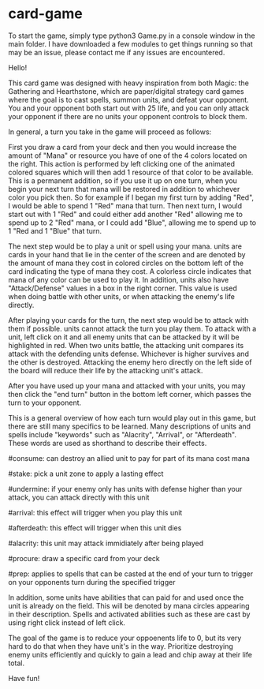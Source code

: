# card-game

To start the game, simply type python3 Game.py in a console window in the main folder.
I have downloaded a few modules to get things running so that may be an issue, please contact me if any issues are encountered.

Hello!

This card game was designed with heavy inspiration from both Magic: the Gathering and Hearthstone, which are paper/digital strategy card 
games where the goal is to cast spells, summon units, and defeat your opponent. You and your opponent both start out with 25 life, and 
you can only attack your opponent if there are no units your opponent controls to block them.

In general, a turn you take in the game will proceed as follows:

First you draw a card from your deck and then you would increase the amount of "Mana" or resource you have of one of the 4 colors
located on the right. This action is performed by left clicking one of the animated colored squares which will then add 1 resource of
that color to be available. This is a permanent addition, so if you use it up on one turn, when you begin your next turn that mana will
be restored in addition to whichever color you pick then. So for example if I began my first turn by adding "Red", I would be able to
spend 1 "Red" mana that turn. Then next turn, I would start out with 1 "Red" and could either add another "Red" allowing me to spend up
to 2 "Red" mana, or I could add "Blue", allowing me to spend up to 1 "Red and 1 "Blue" that turn.

The next step would be to play a unit or spell using your mana. units are cards in your hand that lie in the center of the screen 
and are denoted by the amount of mana they cost in colored circles on the bottom left of the card indicating the type of mana they cost. 
A colorless circle indicates that mana of any color can be used to play it. In addition, units also have "Attack/Defense" values in 
a box in the right corner. This value is used when doing battle with other units, or when attacking the enemy's life directly.

After playing your cards for the turn, the next step would be to attack with them if possible. units cannot attack the turn you play 
them. To attack with a unit, left click on it and all enemy units that can be attacked by it will be highlighted in red. When two
units battle, the attacking unit compares its attack with the defending units defense. Whichever is higher survives and the 
other is destroyed. Attacking the enemy hero directly on the left side of the board will reduce their life by the attacking unit's
attack.

After you have used up your mana and attacked with your units, you may then click the "end turn" button in the bottom left corner,
which passes the turn to your opponent.

This is a general overview of how each turn would play out in this game, but there are still many specifics to be learned.
Many descriptions of units and spells include "keywords" such as "Alacrity", "Arrival", or "Afterdeath". These words are used as 
shorthand to describe their effects.

#consume: can destroy an allied unit to pay for part of its mana cost mana

#stake: pick a unit zone to apply a lasting effect

#undermine: if your enemy only has units with defense higher than your attack, you can attack directly with this unit

#arrival: this effect will trigger when you play this unit

#afterdeath: this effect will trigger when this unit dies

#alacrity: this unit may attack immidiately after being played

#procure: draw a specific card from your deck

#prep: applies to spells that can be casted at the end of your turn to trigger on your opponents turn during the specified trigger

In addition, some units have abilities that can paid for and used once the unit is already on the field. This will be denoted by mana
circles appearing in their description. Spells and activated abilities such as these are cast by using right click instead of left
click.

The goal of the game is to reduce your oppoenents life to 0, but its very hard to do that when they have unit's in the way. Prioritize
destroying enemy units efficiently and quickly to gain a lead and chip away at their life total.

Have fun!
